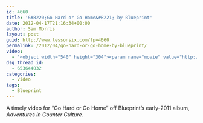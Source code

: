 ```yaml
---
id: 4660
title: '&#8220;Go Hard or Go Home&#8221; by Blueprint'
date: 2012-04-17T21:16:34+00:00
author: Sam Morris
layout: post
guid: http://www.lessonsix.com/?p=4660
permalink: /2012/04/go-hard-or-go-home-by-blueprint/
video:
  - '<object width="540" height="304"><param name="movie" value="http://www.youtube.com/v/5nlje-jRr3w?version=3&amp;hl=en_GB"></param><param name="allowFullScreen" value="true"></param><param name="allowscriptaccess" value="always"></param><embed src="http://www.youtube.com/v/5nlje-jRr3w?version=3&amp;hl=en_GB" type="application/x-shockwave-flash" width="540" height="304" allowscriptaccess="always" allowfullscreen="true"></embed></object>'
dsq_thread_id:
  - 653644032
categories:
  - Video
tags:
  - Blueprint
---
```

A timely video for &#8220;Go Hard or Go Home&#8221; off Blueprint&#8217;s early-2011 album, _Adventures in Counter Culture_.
